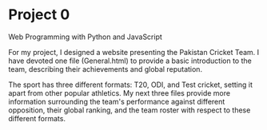 # Project 0

Web Programming with Python and JavaScript

For my project, I designed a website presenting the Pakistan Cricket Team. I have
devoted one file  (General.html) to provide a basic introduction to the team, describing
their achievements and global reputation.

The sport has three different formats: T20, ODI, and Test cricket, setting it apart from other popular athletics. My next three files provide more information surrounding the team's performance against different opposition, their global ranking, and the team roster with respect to these different formats.
